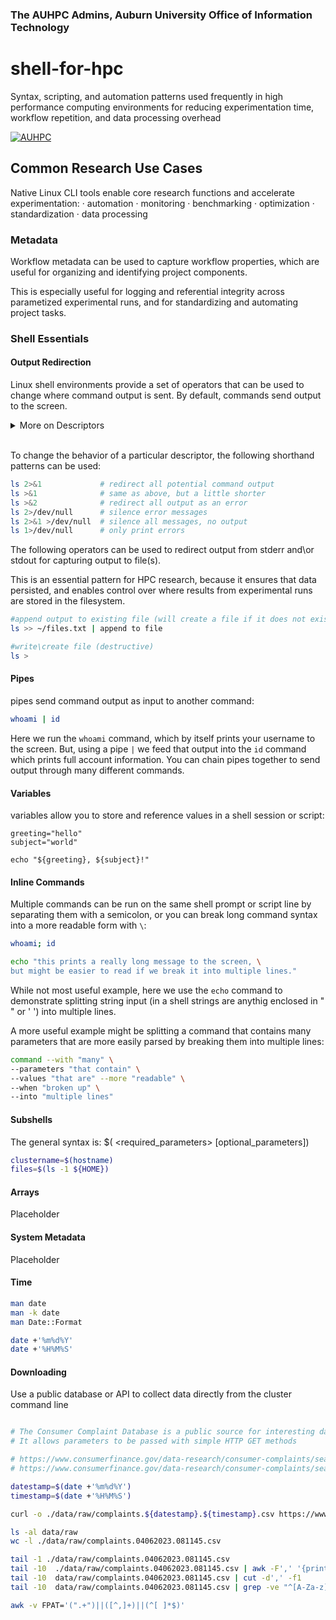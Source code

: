 ### The AUHPC Admins, Auburn University Office of Information Technology

# shell-for-hpc

Syntax, scripting, and automation patterns used frequently in high performance computing environments for reducing experimentation time, workflow repetition, and data processing overhead

[![AUHPC](https://img.youtube.com/vi/EkPCKVaJ68Q/0.jpg)](https://www.youtube.com/watch?v=EkPCKVaJ68Q" "AUHPC Event :: CLI Tools & Techniques")

## Common Research Use Cases

Native Linux CLI tools enable core research functions and accelerate experimentation:
‧ automation ‧ monitoring ‧ benchmarking ‧ optimization ‧  standardization ‧ data processing

### Metadata

Workflow metadata can be used to capture workflow properties, which are useful for organizing and identifying project components.

This is especially useful for logging and referential integrity across parametized experimental runs, and for standardizing and automating project tasks.

### Shell Essentials

#### Output Redirection

Linux shell environments provide a set of operators that can be used to change where command output is sent. By default, commands send output to the screen.

<details><summary>More on Descriptors</summary>
<p>

Most commands, but not all, will print the result of internal processes that complete succesfully as formatted text.

These messages are sent to a special file called a descriptor, which can be referenced with a reserved file system path or numeric identifier.

Unless explicitly specified commands will default to ``stdout`` for results and information or ``stderr`` for error messages.

stdin  : user or text input : 0 : /dev/stdin
stdout : error output       : 2 : /dev/stdout
stderr : error output       : 1 : /dev/stderr

Because each descriptor has its own associated path, they independently send and receive messages. As a result, it is important to note that `stderr` messages are typically not interpreted as input to redirect operators by default.
<p></details></br>

To change the behavior of a particular descriptor, the following shorthand patterns can be used:

```sh .command
ls 2>&1             # redirect all potential command output
ls >&1              # same as above, but a little shorter
ls >&2              # redirect all output as an error
ls 2>/dev/null      # silence error messages
ls 2>&1 >/dev/null  # silence all messages, no output
ls 1>/dev/null      # only print errors
```

The following operators can be used to redirect output from stderr and\or stdout for capturing output to file(s).

This is an essential pattern for HPC research, because it ensures that data persisted, and enables control over where results from experimental runs are stored in the filesystem.

```sh 
#append output to existing file (will create a file if it does not exist)
ls >> ~/files.txt | append to file

#write\create file (destructive)
ls >
```

#### Pipes

pipes send command output as input to another command:

```sh
whoami | id
```

Here we run the `whoami` command, which by itself prints your username to the screen. But, using a pipe `|` we feed that output into the `id` command which prints full account information.  You can chain pipes together to send output through many different commands.

#### Variables

variables allow you to store and reference values in a shell session or script:

```shell
greeting="hello"
subject="world"

echo "${greeting}, ${subject}!"
```

#### Inline Commands

Multiple commands can be run on the same shell prompt or script line by separating them with a semicolon, or you can break long command syntax into a more readable form with `\`:

```sh
whoami; id

echo "this prints a really long message to the screen, \
but might be easier to read if we break it into multiple lines."
```

While not most useful example, here we use the `echo` command to demonstrate splitting string input (in a shell strings are anythig enclosed in " " or ' ') into multiple lines.

A more useful example might be splitting a command that contains many parameters that are more easily parsed by breaking them into multiple lines:

```sh
command --with "many" \
--parameters "that contain" \
--values "that are" --more "readable" \
--when "broken up" \
--into "multiple lines"
```

<!-- #### Loops

Loops are a very useful construct that allow an operation to be performed on lists or arrays of data. There are numerous use cases for loops in HPC, especially for file and data processing.  A simple example to demonstrate this:

for number in "1 2 3 4 5"; do 
  echo "line ${number}" 
done -->

#### Subshells

The general syntax is: $(<command> <required_parameters> [optional_parameters])

```sh
clustername=$(hostname)
files=$(ls -1 ${HOME})
```

#### **Arrays**

Placeholder

#### **System Metadata**

Placeholder

#### **Time**

```sh 
man date
man -k date
man Date::Format

date +'%m%d%Y'
date +'%H%M%S'
```

#### **Downloading**

Use a public database or API to collect data directly from the cluster command line

```sh

# The Consumer Complaint Database is a public source for interesting data in various formats'
# It allows parameters to be passed with simple HTTP GET methods 

# https://www.consumerfinance.gov/data-research/consumer-complaints/search/api/v1/?format=csv&date_received_max=2023-04-01&date_received_min=2023-01-01
# https://www.consumerfinance.gov/data-research/consumer-complaints/search/api/v1/?limit=1000&format=csv&date_received_min=2023-03-01

datestamp=$(date +'%m%d%Y')
timestamp=$(date +'%H%M%S')

curl -o ./data/raw/complaints.${datestamp}.${timestamp}.csv https://www.consumerfinance.gov/data-research/consumer-complaints/search/api/v1/?format=csv&date_received_max=2023-01-01&date_received_min=2023-01-01

ls -al data/raw
wc -l ./data/raw/complaints.04062023.081145.csv

tail -1 ./data/raw/complaints.04062023.081145.csv
tail -10  ./data/raw/complaints.04062023.081145.csv | awk -F',' '{print $1}'
tail -10  data/raw/complaints.04062023.081145.csv | cut -d',' -f1
tail -10  data/raw/complaints.04062023.081145.csv | grep -ve "^[A-Za-z]" | cut -d',' -f1

awk -v FPAT='(".+")||([^,]+)||(^[ ]*$)'